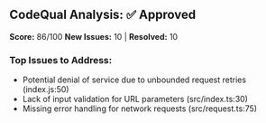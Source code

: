 ## CodeQual Analysis: ✅ Approved

**Score:** 86/100
**New Issues:** 10 | **Resolved:** 10

### Top Issues to Address:
- Potential denial of service due to unbounded request retries (index.js:50)
- Lack of input validation for URL parameters (src/index.ts:30)
- Missing error handling for network requests (src/request.ts:75)
